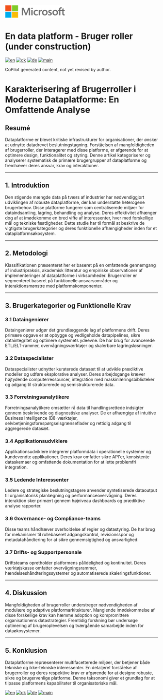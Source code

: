 ![microsoft](../images/microsoft.png)

# En data platform - Bruger roller (under construction)

[![en](https://img.shields.io/badge/lang-en-blue.svg)](user-roles.md)
[![dk](https://img.shields.io/badge/lang-da-red.svg)](user-roles-da.md)
[![de](https://img.shields.io/badge/lang-de-yellow.svg)](user-roles-de.md)
[![main](https://img.shields.io/badge/main-document-green.svg)](../README.md)

CoPilot generated content, not yet revised by author.

# Karakterisering af Brugerroller i Moderne Dataplatforme: En Omfattende Analyse

## **Resumé**
Dataplatforme er blevet kritiske infrastrukturer for organisationer, der ønsker at udnytte datadrevet beslutningstagning. Forståelsen af mangfoldigheden af brugerroller, der interagerer med disse platforme, er afgørende for at optimere design, funktionalitet og styring. Denne artikel kategoriserer og analyserer systematisk de primære brugergrupper af dataplatforme og fremhæver deres ansvar, krav og interaktioner.

---

## **1. Introduktion**
Den stigende mængde data på tværs af industrier har nødvendiggjort udviklingen af robuste dataplatforme, der kan understøtte heterogene brugerbehov. Disse platforme fungerer som centraliserede miljøer for dataindsamling, lagring, behandling og analyse. Deres effektivitet afhænger dog af at imødekomme en bred vifte af interessenter, hver med forskellige mål og tekniske færdigheder. Dette studie har til formål at beskrive de vigtigste brugerkategorier og deres funktionelle afhængigheder inden for et dataplatformsøkosystem.

---

## **2. Metodologi**
Klassifikationen præsenteret her er baseret på en omfattende gennemgang af industripraksis, akademisk litteratur og empiriske observationer af implementeringer af dataplatforme i virksomheder. Brugerroller er segmenteret baseret på funktionelle ansvarsområder og interaktionsmønstre med platformskomponenter.

---

## **3. Brugerkategorier og Funktionelle Krav**

### **3.1 Dataingeniører**
Dataingeniører udgør det grundlæggende lag af platformens drift. Deres primære opgave er at opbygge og vedligeholde datapipelines, sikre dataintegritet og optimere systemets ydeevne. De har brug for avancerede ETL/ELT-rammer, overvågningsværktøjer og skalerbare lagringsløsninger.

### **3.2 Dataspecialister**
Dataspecialister udnytter kuraterede datasæt til at udvikle prædiktive modeller og udføre eksplorative analyser. Deres arbejdsgange kræver højtydende computerressourcer, integration med maskinlæringsbiblioteker og adgang til strukturerede og semistrukturerede data.

### **3.3 Forretningsanalytikere**
Forretningsanalytikere omsætter rå data til handlingsrettede indsigter gennem beskrivende og diagnostiske analyser. De er afhængige af intuitive Business Intelligence (BI)-værktøjer, selvbetjeningsforespørgselsgrænseflader og rettidig adgang til aggregerede datasæt.

### **3.4 Applikationsudviklere**
Applikationsudviklere integrerer platformdata i operationelle systemer og kundevendte applikationer. Deres krav omfatter sikre API'er, konsistente dataskemaer og omfattende dokumentation for at lette problemfri integration.

### **3.5 Ledende Interessenter**
Ledere og strategiske beslutningstagere anvender syntetiserede dataoutput til organisatorisk planlægning og performanceovervågning. Deres interaktion sker primært gennem højniveau dashboards og prædiktive analyse rapporter.

### **3.6 Governance- og Compliance-teams**
Disse teams håndhæver overholdelse af regler og datastyring. De har brug for mekanismer til rollebaseret adgangskontrol, revisionsspor og metadatahåndtering for at sikre gennemsigtighed og ansvarlighed.

### **3.7 Drifts- og Supportpersonale**
Driftsteams opretholder platformens pålidelighed og kontinuitet. Deres værktøjskasse omfatter overvågningsrammer, hændelseshåndteringssystemer og automatiserede skaleringsfunktioner.

---

## **4. Diskussion**
Mangfoldigheden af brugerroller understreger nødvendigheden af modulære og adaptive platformarkitekturer. Manglende imødekommelse af disse forskellige krav kan hæmme adoption og kompromittere organisationens datastrategier. Fremtidig forskning bør undersøge optimering af brugeroplevelsen og tværgående samarbejde inden for dataøkosystemer.

---

## **5. Konklusion**
Dataplatforme repræsenterer multifacetterede miljøer, der betjener både tekniske og ikke-tekniske interessenter. En detaljeret forståelse af brugerroller og deres respektive krav er afgørende for at designe robuste, sikre og brugervenlige platforme. Denne taksonomi giver et grundlag for at tilpasse platformens kapabiliteter til organisatoriske mål.


[![en](https://img.shields.io/badge/lang-en-blue.svg)](user-roles.md)
[![dk](https://img.shields.io/badge/lang-da-red.svg)](user-roles-da.md)
[![de](https://img.shields.io/badge/lang-de-yellow.svg)](user-roles-de.md)
[![main](https://img.shields.io/badge/main-document-green.svg)](../README.md)
